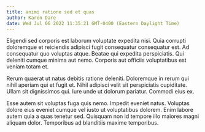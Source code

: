 ```yaml
---
title: animi ratione sed et quas
author: Karen Dare
date: Wed Jul 06 2022 11:35:21 GMT-0400 (Eastern Daylight Time)
---
```

Eligendi sed corporis est laborum voluptate expedita nisi. Quia corrupti doloremque et reiciendis adipisci fugit consequatur consequatur est. Ad consequatur quo voluptas atque. Beatae qui expedita perspiciatis. Qui deleniti cumque minima aut nemo. Corporis aut officiis voluptatibus est veniam totam et.

 Rerum quaerat ut natus debitis ratione deleniti. Doloremque in rerum qui nihil aperiam qui et fugit et. Nihil adipisci velit sit perspiciatis cupiditate. Ullam sit dignissimos qui. Iure unde ut dolorum pariatur. Commodi eius ex.

 Esse autem sit voluptas fuga quis nemo. Impedit eveniet natus. Voluptas dolore eius eveniet cumque vel iusto ut voluptatibus dolorem. Enim labore autem quia a quas tenetur sed. Quisquam non id tempore illo maiores magni aliquam dolor. Temporibus ad blanditiis maxime temporibus.